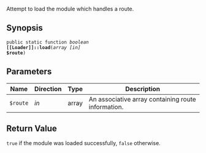 Attempt to load the module which handles a route.

## Synopsis

<code>public static function <i>boolean</i> <b>[[Loader]]::load</b>(<i>array</i> <i>[in]</i> <b>$route</b>)</code>

## Parameters

<table>
  <thead>
    <tr>
      <th>Name</th>
      <th>Direction</th>
      <th>Type</th>
      <th>Description</th>
    </tr>
  </thead>
  <tbody>
    <tr>
      <td><code>$route</code>
      <td><i>in</i></td>
      <td>array</td>
      <td>
An associative array containing route information.
      </td>
    </tr>
  </tbody>
</table>

## Return Value

`true` if the module was loaded successfully, `false` otherwise.

